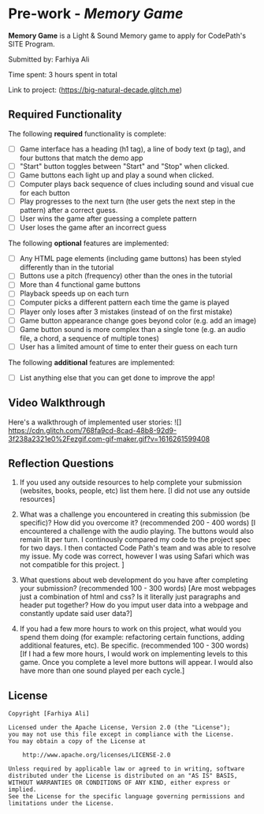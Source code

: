 # Pre-work - *Memory Game*

**Memory Game** is a Light & Sound Memory game to apply for CodePath's SITE Program. 

Submitted by: Farhiya Ali

Time spent: 3 hours spent in total

Link to project: (https://big-natural-decade.glitch.me)

## Required Functionality

The following **required** functionality is complete:

* [ ] Game interface has a heading (h1 tag), a line of body text (p tag), and four buttons that match the demo app
* [ ] "Start" button toggles between "Start" and "Stop" when clicked. 
* [ ] Game buttons each light up and play a sound when clicked. 
* [ ] Computer plays back sequence of clues including sound and visual cue for each button
* [ ] Play progresses to the next turn (the user gets the next step in the pattern) after a correct guess. 
* [ ] User wins the game after guessing a complete pattern
* [ ] User loses the game after an incorrect guess

The following **optional** features are implemented:

* [ ] Any HTML page elements (including game buttons) has been styled differently than in the tutorial
* [ ] Buttons use a pitch (frequency) other than the ones in the tutorial
* [ ] More than 4 functional game buttons
* [ ] Playback speeds up on each turn
* [ ] Computer picks a different pattern each time the game is played
* [ ] Player only loses after 3 mistakes (instead of on the first mistake)
* [ ] Game button appearance change goes beyond color (e.g. add an image)
* [ ] Game button sound is more complex than a single tone (e.g. an audio file, a chord, a sequence of multiple tones)
* [ ] User has a limited amount of time to enter their guess on each turn

The following **additional** features are implemented:

- [ ] List anything else that you can get done to improve the app!

## Video Walkthrough

Here's a walkthrough of implemented user stories:
![] https://cdn.glitch.com/768fa9cd-8cad-48b8-92d9-3f238a2321e0%2Fezgif.com-gif-maker.gif?v=1616261599408



## Reflection Questions
1. If you used any outside resources to help complete your submission (websites, books, people, etc) list them here. 
[I did not use any outside resources]

2. What was a challenge you encountered in creating this submission (be specific)? How did you overcome it? (recommended 200 - 400 words) 
[I encountered a challenge with the audio playing. The buttons would also remain lit per turn. I continously compared my code to the project spec for two days. I then contacted Code Path's team and was able to resolve my issue. My code was correct, however I was using Safari which was not compatible for this project. ]

3. What questions about web development do you have after completing your submission? (recommended 100 - 300 words) 
[Are most webpages just a combination of html and css? Is it literally just paragraphs and header put together? How do you imput user data into a webpage and constantly update said user data?]

4. If you had a few more hours to work on this project, what would you spend them doing (for example: refactoring certain functions, adding additional features, etc). Be specific. (recommended 100 - 300 words) 
[If I had a few more hours, I would work on implementing levels to this game. Once you complete a level more buttons will appear. I would also have more than one sound played per each cycle.]




## License

    Copyright [Farhiya Ali]

    Licensed under the Apache License, Version 2.0 (the "License");
    you may not use this file except in compliance with the License.
    You may obtain a copy of the License at

        http://www.apache.org/licenses/LICENSE-2.0

    Unless required by applicable law or agreed to in writing, software
    distributed under the License is distributed on an "AS IS" BASIS,
    WITHOUT WARRANTIES OR CONDITIONS OF ANY KIND, either express or implied.
    See the License for the specific language governing permissions and
    limitations under the License.


